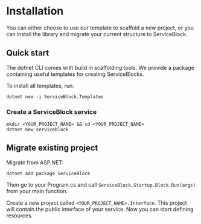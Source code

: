 # Installation

You can either choose to use our template to scaffold a new project, or you can install the library and migrate your current structure to ServiceBlock.

## Quick start

The dotnet CLI comes with build in scaffolding tools. We provide a package containing useful templates for creating ServiceBlocks.

To install all templates, run:

```text
dotnet new -i ServiceBlock.Templates
```

### Create a ServiceBlock service

```text
mkdir <YOUR_PROJECT_NAME> && cd <YOUR_PROJECT_NAME>
dotnet new serviceblock
```

## Migrate existing project

Migrate from ASP.NET:

```text
dotnet add package ServiceBlock
```

Then go to your Program.cs and call `ServiceBlock.Startup.Block.Run(args)` from your main function.

Create a new project called `<YOUR_PROJECT_NAME>.Interface`. This project will contain the public interface of your service. Now you can start defining resources.

